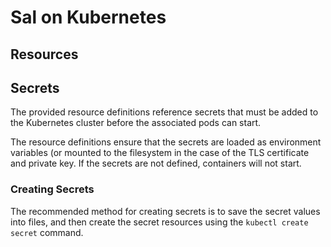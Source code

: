 # Sal on Kubernetes

## Resources


## Secrets

The provided resource definitions reference secrets that must be added to the Kubernetes cluster before the associated pods can start.

The resource definitions ensure that the secrets are loaded as environment variables (or mounted to the filesystem in the case of the TLS certificate and private key. If the secrets are not defined, containers will not start.

### Creating Secrets

The recommended method for creating secrets is to save the secret values into files, and then create the secret resources using the `kubectl create secret` command.
